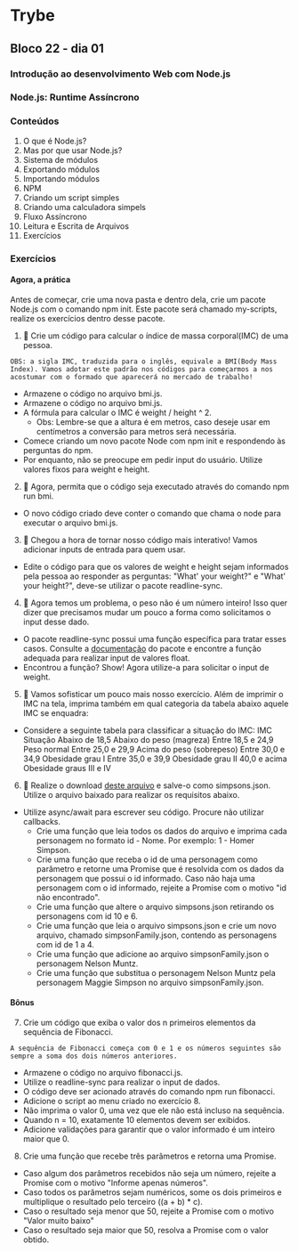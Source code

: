 # Trybe
## Bloco 22 - dia 01
### Introdução ao desenvolvimento Web com Node.js
### Node.js: Runtime Assíncrono

### Conteúdos

1. O que é Node.js?
2. Mas por que usar Node.js?
3. Sistema de módulos
4. Exportando módulos
5. Importando módulos
6. NPM
7. Criando um script simples
8. Criando uma calculadora simpels
9. Fluxo Assíncrono
10. Leitura e Escrita de Arquivos
11. Exercícios

### Exercícios
#### Agora, a prática

Antes de começar, crie uma nova pasta e dentro dela, crie um pacote Node.js com o comando npm init. Este pacote será chamado my-scripts, realize os exercícios dentro desse pacote.

1. 🚀 Crie um código para calcular o índice de massa corporal(IMC) de uma pessoa.
```
OBS: a sigla IMC, traduzida para o inglês, equivale a BMI(Body Mass Index). Vamos adotar este padrão nos códigos para começarmos a nos acostumar com o formado que aparecerá no mercado de trabalho!
```
  - Armazene o código no arquivo bmi.js.
  - Armazene o código no arquivo bmi.js.
  - A fórmula para calcular o IMC é weight / height ^ 2.
    - Obs: Lembre-se que a altura é em metros, caso deseje usar em centímetros a conversão para metros será necessária.
  - Comece criando um novo pacote Node com npm init e respondendo às perguntas do npm.
  - Por enquanto, não se preocupe em pedir input do usuário. Utilize valores fixos para weight e height.

2. 🚀 Agora, permita que o código seja executado através do comando npm run bmi.
  - O novo código criado deve conter o comando que chama o node para executar o arquivo bmi.js.

3. 🚀 Chegou a hora de tornar nosso código mais interativo! Vamos adicionar inputs de entrada para quem usar.
  - Edite o código para que os valores de weight e height sejam informados pela pessoa ao responder as perguntas: "What' your weight?" e "What' your height?", deve-se utilizar o pacote readline-sync.

4. 🚀 Agora temos um problema, o peso não é um número inteiro! Isso quer dizer que precisamos mudar um pouco a forma como solicitamos o input desse dado.
  - O pacote readline-sync possui uma função específica para tratar esses casos. Consulte a [documentação](https://www.npmjs.com/package/readline-sync#utility_methods) do pacote e encontre a função adequada para realizar input de valores float.
  - Encontrou a função? Show! Agora utilize-a para solicitar o input de weight.

5. 🚀 Vamos sofisticar um pouco mais nosso exercício. Além de imprimir o IMC na tela, imprima também em qual categoria da tabela abaixo aquele IMC se enquadra:
  - Considere a seguinte tabela para classificar a situação do IMC:
    IMC	Situação
    Abaixo de 18,5	Abaixo do peso (magreza)
    Entre 18,5 e 24,9	Peso normal
    Entre 25,0 e 29,9	Acima do peso (sobrepeso)
    Entre 30,0 e 34,9	Obesidade grau I
    Entre 35,0 e 39,9	Obesidade grau II
    40,0 e acima	Obesidade graus III e IV

6. 🚀 Realize o download [deste arquivo](https://assets.app.betrybe.com/back-end/nodejs/introduction/simpsons-66167ea76cd09d1db9b030e66f0c0dfc.json) e salve-o como simpsons.json. Utilize o arquivo baixado para realizar os requisitos abaixo.
  - Utilize async/await para escrever seu código. Procure não utilizar callbacks.
    - Crie uma função que leia todos os dados do arquivo e imprima cada personagem no formato id - Nome. Por exemplo: 1 - Homer Simpson.
    - Crie uma função que receba o id de uma personagem como parâmetro e retorne uma Promise que é resolvida com os dados da personagem que possui o id informado. Caso não haja uma personagem com o id informado, rejeite a Promise com o motivo "id não encontrado".
    - Crie uma função que altere o arquivo simpsons.json retirando os personagens com id 10 e 6.
    - Crie uma função que leia o arquivo simpsons.json e crie um novo arquivo, chamado simpsonFamily.json, contendo as personagens com id de 1 a 4.
    - Crie uma função que adicione ao arquivo simpsonFamily.json o personagem Nelson Muntz.
    - Crie uma função que substitua o personagem Nelson Muntz pela personagem Maggie Simpson no arquivo simpsonFamily.json.

#### Bônus

7. Crie um código que exiba o valor dos n primeiros elementos da sequência de Fibonacci.
```
A sequência de Fibonacci começa com 0 e 1 e os números seguintes são sempre a soma dos dois números anteriores.
```
  - Armazene o código no arquivo fibonacci.js.
  - Utilize o readline-sync para realizar o input de dados.
  - O código deve ser acionado através do comando npm run fibonacci.
  - Adicione o script ao menu criado no exercício 8.
  - Não imprima o valor 0, uma vez que ele não está incluso na sequência.
  - Quando n = 10, exatamente 10 elementos devem ser exibidos.
  - Adicione validações para garantir que o valor informado é um inteiro maior que 0.

8. Crie uma função que recebe três parâmetros e retorna uma Promise.
  - Caso algum dos parâmetros recebidos não seja um número, rejeite a Promise com o motivo "Informe apenas números".
  - Caso todos os parâmetros sejam numéricos, some os dois primeiros e multiplique o resultado pelo terceiro ((a + b) * c).
  - Caso o resultado seja menor que 50, rejeite a Promise com o motivo "Valor muito baixo"
  - Caso o resultado seja maior que 50, resolva a Promise com o valor obtido.

